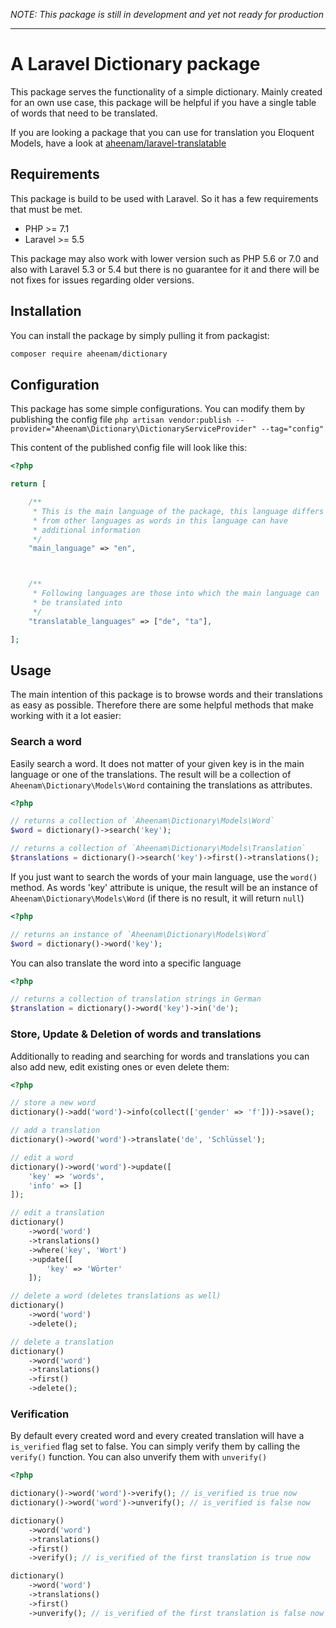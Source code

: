 *NOTE: This package is still in development and yet not ready for production*

---

A Laravel Dictionary package
===

This package serves the functionality of a simple dictionary. Mainly created for an own use case, this package will be helpful if you have a single table of words that need to be translated.

If you are looking a package that you can use for translation you Eloquent Models, have a look at [aheenam/laravel-translatable](https://github.com/Aheenam/laravel-translatable)

Requirements
---

This package is build to be used with Laravel. So it has a few requirements that must be met.

- PHP >= 7.1
- Laravel >= 5.5

This package may also work with lower version such as PHP 5.6 or 7.0 and also with Laravel 5.3 or 5.4 but there is no guarantee for it and there will be not fixes for issues regarding older versions.

Installation
---

You can install the package by simply pulling it from packagist:

```bash
composer require aheenam/dictionary
```

Configuration
---

This package has some simple configurations. You can modify them by publishing the config file `php artisan vendor:publish --provider="Aheenam\Dictionary\DictionaryServiceProvider" --tag="config"`

This content of the published config file will look like this:

```php
<?php

return [

    /**
     * This is the main language of the package, this language differs
     * from other languages as words in this language can have
     * additional information
     */
    "main_language" => "en",



    /**
     * Following languages are those into which the main language can 
     * be translated into
     */
    "translatable_languages" => ["de", "ta"],

];
```

Usage
---

The main intention of this package is to browse words and their translations as easy as possible. Therefore there are some helpful methods that make working with it a lot easier:

### Search a word

Easily search a word. It does not matter of your given key is in the main language or one of the translations. The result will be a collection of `Aheenam\Dictionary\Models\Word` containing the translations as attributes.

```php
<?php

// returns a collection of `Aheenam\Dictionary\Models\Word`
$word = dictionary()->search('key');

// returns a collection of `Aheenam\Dictionary\Models\Translation`
$translations = dictionary()->search('key')->first()->translations();
```

If you just want to search the words of your main language, use the `word()` method. As words 'key' attribute is unique, the result will be an instance of `Aheenam\Dictionary\Models\Word` (if there is no result, it will return `null`)

```php
<?php

// returns an instance of `Aheenam\Dictionary\Models\Word`
$word = dictionary()->word('key');
```

You can also translate the word into a specific language

```php
<?php

// returns a collection of translation strings in German
$translation = dictionary()->word('key')->in('de');
```

### Store, Update & Deletion of words and translations

Additionally to reading and searching for words and translations you can also add new, edit existing ones or even delete them:

```php
<?php

// store a new word
dictionary()->add('word')->info(collect(['gender' => 'f']))->save();

// add a translation
dictionary()->word('word')->translate('de', 'Schlüssel');

// edit a word
dictionary()->word('word')->update([
    'key' => 'words',
    'info' => []
]);

// edit a translation
dictionary()
    ->word('word')
    ->translations()
    ->where('key', 'Wort')
    ->update([
        'key' => 'Wörter'
    ]);

// delete a word (deletes translations as well)
dictionary()
    ->word('word')
    ->delete();

// delete a translation
dictionary()
    ->word('word')
    ->translations()
    ->first()
    ->delete();

```

### Verification

By default every created word and every created translation will have a `is_verified` flag set to false. You can simply verify them by calling the `verify()` function. You can also unverify them with `unverify()`

```php
<?php

dictionary()->word('word')->verify(); // is_verified is true now
dictionary()->word('word')->unverify(); // is_verified is false now

dictionary()
    ->word('word')
    ->translations()
    ->first()
    ->verify(); // is_verified of the first translation is true now

dictionary()
    ->word('word')
    ->translations()
    ->first()
    ->unverify(); // is_verified of the first translation is false now
```